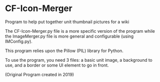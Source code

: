 # CF-Icon-Merger
Program to help put together unit thumbnail pictures for a wiki

The CF-Icon-Merger.py file is a more specific version of the program while the ImageMerger.py file is more general and configurable (using IMConfig.py).

This program relies upon the Pillow (PIL) library for Python.

To use the program, you need 3 files: a basic unit image, a background to use, and a border or some UI element to go in front.

(Original Program created in 2019)
